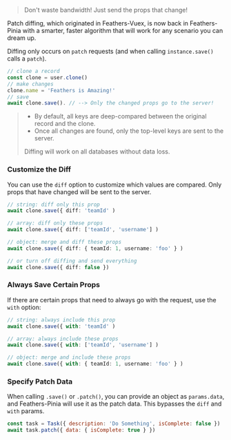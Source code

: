 <BlockQuote label="Efficiency Tip">

Don't waste bandwidth! Just send the props that change!

</BlockQuote>

Patch diffing, which originated in Feathers-Vuex, is now back in Feathers-Pinia with a smarter, faster algorithm that
will work for any scenario you can dream up.

Diffing only occurs on `patch` requests (and when calling `instance.save()` calls a `patch`).

```ts
// clone a record
const clone = user.clone()
// make changes
clone.name = 'Feathers is Amazing!'
// save
await clone.save(). // --> Only the changed props go to the server!
```

<BlockQuote label="How It Works" type="info">

- By default, all keys are deep-compared between the original record and the clone.
- Once all changes are found, only the top-level keys are sent to the server.

Diffing will work on all databases without data loss.

</BlockQuote>

### Customize the Diff

You can use the `diff` option to customize which values are compared.  Only props that have changed will be sent to the server.

```ts
// string: diff only this prop
await clone.save({ diff: 'teamId' )

// array: diff only these props
await clone.save({ diff: ['teamId', 'username'] )

// object: merge and diff these props
await clone.save({ diff: { teamId: 1, username: 'foo' } )

// or turn off diffing and send everything
await clone.save({ diff: false })
```

### Always Save Certain Props

If there are certain props that need to always go with the request, use the `with` option:

```ts
// string: always include this prop
await clone.save({ with: 'teamId' )

// array: always include these props
await clone.save({ with: ['teamId', 'username'] )

// object: merge and include these props
await clone.save({ with: { teamId: 1, username: 'foo' } )
```

### Specify Patch Data

When calling `.save()` or `.patch()`, you can provide an object as `params.data`, and Feathers-Pinia will use it as the
patch data. This bypasses the `diff` and `with` params.

```js
const task = Task({ description: 'Do Something', isComplete: false })
await task.patch({ data: { isComplete: true } })
```
